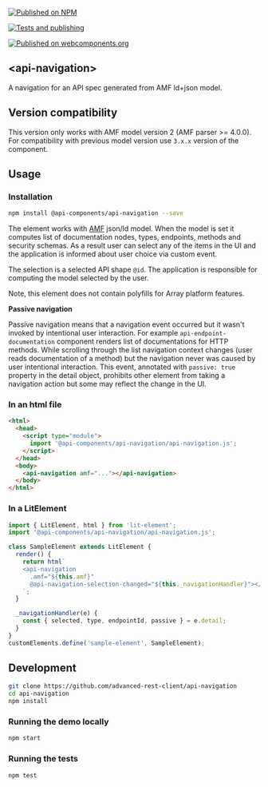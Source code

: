 [![Published on NPM](https://img.shields.io/npm/v/@api-components/api-navigation.svg)](https://www.npmjs.com/package/@api-components/api-navigation)

[![Tests and publishing](https://github.com/advanced-rest-client/api-navigation/actions/workflows/deployment.yml/badge.svg)](https://github.com/advanced-rest-client/api-navigation/actions/workflows/deployment.yml)

[![Published on webcomponents.org](https://img.shields.io/badge/webcomponents.org-published-blue.svg)](https://www.webcomponents.org/element/advanced-rest-client/api-navigation)

## &lt;api-navigation&gt;

A navigation for an API spec generated from AMF ld+json model.

## Version compatibility

This version only works with AMF model version 2 (AMF parser >= 4.0.0).
For compatibility with previous model version use `3.x.x` version of the component.

## Usage

### Installation

```sh
npm install @api-components/api-navigation --save
```

The element works with [AMF](https://github.com/mulesoft/amf) json/ld model. When the model is set it computes list of documentation nodes, types, endpoints, methods and security schemas.  As a result user can select any of the items in the UI and the application is informed about user choice via custom event.

The selection is a selected API shape `@id`. The application is responsible for computing the model selected by the user.

Note, this element does not contain polyfills for Array platform features.

**Passive navigation**

Passive navigation means that a navigation event occurred but it wasn't invoked by intentional user interaction.
For example `api-endpoint-documentation` component renders list of documentations for HTTP methods.
While scrolling through the list navigation context changes (user reads documentation of a method) but the navigation never  was caused by user intentional interaction. This event, annotated with `passive: true` property in the detail object, prohibits other element from taking a navigation action but some may reflect the change in the UI.

### In an html file

```html
<html>
  <head>
    <script type="module">
      import '@api-components/api-navigation/api-navigation.js';
    </script>
  </head>
  <body>
    <api-navigation amf="..."></api-navigation>
  </body>
</html>
```

### In a LitElement

```js
import { LitElement, html } from 'lit-element';
import '@api-components/api-navigation/api-navigation.js';

class SampleElement extends LitElement {
  render() {
    return html`
    <api-navigation
      .amf="${this.amf}"
      @api-navigation-selection-changed="${this._navigationHandler}"></api-navigation>
    `;
  }

  _navigationHandler(e) {
    const { selected, type, endpointId, passive } = e.detail;
  }
}
customElements.define('sample-element', SampleElement);
```

## Development

```sh
git clone https://github.com/advanced-rest-client/api-navigation
cd api-navigation
npm install
```

### Running the demo locally

```sh
npm start
```

### Running the tests
```sh
npm test
```
